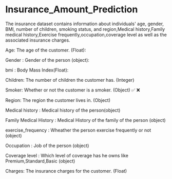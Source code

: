 # Insurance_Amount_Prediction

The insurance dataset contains information about individuals' age, gender, BMI, number of children, smoking status, and region,Medical history,Family medical history,Exercise frequently,occupation,coverage level as well as the associated insurance charges.

Age: The age of the customer. (Float):

Gender : Gender of the person (object):

bmi : Body Mass Index(Float):

Children: The number of children the customer has. (Integer)

Smoker: Whether or not the customer is a smoker. (Object) ✅ ❌

Region: The region the customer lives in. (Object)

Medical history : Medical history of the person(object)

Family Medical History : Medical History of the family of the person (object)

exercise_frequency : Wheather the person exercise frequently or not (object)

Occupation : Job of the person (object)

Coverage level : Which level of coverage has he owns like Premium,Standard,Basic (object)

Charges: The insurance charges for the customer. (Float)
